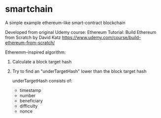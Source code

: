 # smartchain
A simple example ethereum-like smart-contract blockchain

Developed from original Udemy course: Ethereum Tutorial: Build Ethereum from Scratch by David Katz
https://www.udemy.com/course/build-ethereum-from-scratch/



Etheremm-inspired algorithm:

1. Calculate a block target hash
2. Try to find an "underTargetHash" lower than the block target hash

    underTargetHash consists of:
    * timestamp
    * number
    * beneficiary
    * difficulty
    * nonce



